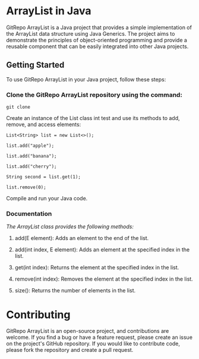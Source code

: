 # ArrayList in Java
GitRepo ArrayList is a Java project that provides a simple implementation of the ArrayList data structure using Java Generics. The project aims to demonstrate the principles of object-oriented programming and provide a reusable component that can be easily integrated into other Java projects.

## Getting Started
To use GitRepo ArrayList in your Java project, follow these steps:

### Clone the GitRepo ArrayList repository using the command:

`git clone` 



Create an instance of the List class int test and use its methods to add, remove, and access elements:


`List<String> list = new List<>();`

`list.add("apple");`

`list.add("banana");`

`list.add("cherry");`

`String second = list.get(1);`

`list.remove(0);`

Compile and run your Java code.

### Documentation
 
_The ArrayList class provides the following methods:_

1. add(E element): Adds an element to the end of the list.

1. add(int index, E element): Adds an element at the specified index in the list.

1. get(int index): Returns the element at the specified index in the list.

1. remove(int index): Removes the element at the specified index in the list.

1. size(): Returns the number of elements in the list.

# Contributing
GitRepo ArrayList is an open-source project, and contributions are welcome. If you find a bug or have a feature request, please create an issue on the project's GitHub repository. If you would like to contribute code, please fork the repository and create a pull request.


